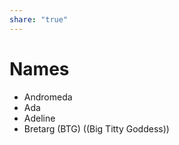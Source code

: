 ```yaml
---  
share: "true"  
---  
```

# Names  
  
- Andromeda  
- Ada  
- Adeline  
- Bretarg (BTG) ((Big Titty Goddess))  
  
  

